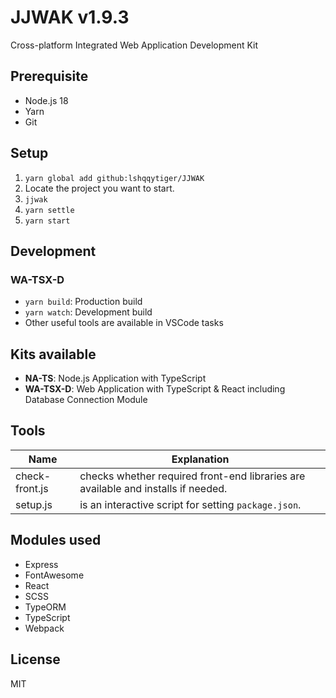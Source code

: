 # JJWAK v1.9.3

Cross-platform Integrated Web Application Development Kit

## Prerequisite

- Node.js 18
- Yarn
- Git

## Setup

1. `yarn global add github:lshqqytiger/JJWAK`
1. Locate the project you want to start.
1. `jjwak`
1. `yarn settle`
1. `yarn start`

## Development

### WA-TSX-D

- `yarn build`: Production build
- `yarn watch`: Development build
- Other useful tools are available in VSCode tasks

## Kits available

- **NA-TS**: Node.js Application with TypeScript
- **WA-TSX-D**: Web Application with TypeScript & React including Database Connection Module

## Tools

| Name           | Explanation                                                                       |
| -------------- | --------------------------------------------------------------------------------- |
| check-front.js | checks whether required front-end libraries are available and installs if needed. |
| setup.js       | is an interactive script for setting `package.json`.                              |

## Modules used

- Express
- FontAwesome
- React
- SCSS
- TypeORM
- TypeScript
- Webpack

## License

MIT

